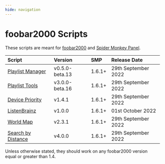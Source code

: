 ```yaml
---
hide: navigation
---
```


# foobar2000 Scripts

These scripts are meant for [foobar2000](https://www.foobar2000.org/) and
 [Spider Monkey Panel](https://theqwertiest.github.io/foo_spider_monkey_panel/).

|Script|Version|SMP|Release Date|
|:---|:---|:---|:---|
|[Playlist Manager](scripts/playlist-manager-smp)|v0.5.0-beta.13|1.6.1+|29th September 2022|
|[Playlist Tools](scripts/playlist-tools-smp)|v3.0.0-beta.16|1.6.1+|29th September 2022|
|[Device Priority](scripts/device-priority-smp)|v1.4.1|1.6.1+|29th September 2022|
|[ListenBrainz](scripts/listenbrainz-smp)|v1.0.0|1.6.1+|01st October 2022|
|[World Map](scripts/world-map-smp)|v2.3.1|1.6.1+|29th September 2022|
|[Search by Distance](scripts/search-by-distance-smp)|v4.0.0|1.6.1+|29th September 2022|

Unless otherwise stated, they should work on any foobar2000 version equal or greater than 1.4.